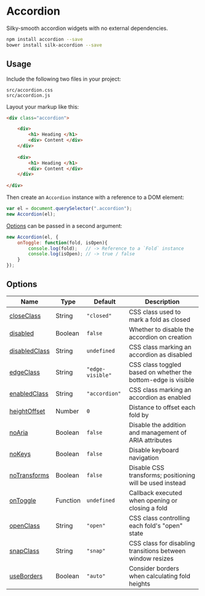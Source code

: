 Accordion
==============

Silky-smooth accordion widgets with no external dependencies.

```bash
npm install accordion --save
bower install silk-accordion --save
```

Usage
-----

Include the following two files in your project:

    src/accordion.css
    src/accordion.js


Layout your markup like this:

```html
<div class="accordion">

	<div>
		<h1> Heading </h1>
		<div> Content </div>
	</div>
	
	<div>
		<h1> Heading </h1>
		<div> Content </div>
	</div>
	
</div>
```


Then create an `Accordion` instance with a reference to a DOM element:
```js
var el = document.querySelector(".accordion");
new Accordion(el);
```

[Options](#options) can be passed in a second argument:
```js
new Accordion(el, {
    onToggle: function(fold, isOpen){
        console.log(fold);   // -> Reference to a `Fold` instance
        console.log(isOpen); // -> true / false
    }
});
```

Options
-------

| Name                                           | Type     | Default          | Description                                                     |
|------------------------------------------------|----------|------------------|-----------------------------------------------------------------|
| [closeClass](docs/options.md#closeclass)       | String   | `"closed"`       | CSS class used to mark a fold as closed                         |
| [disabled](docs/options.md#disabled)           | Boolean  | `false`          | Whether to disable the accordion on creation                    |
| [disabledClass](docs/options.md#disabledclass) | String   | `undefined`      | CSS class marking an accordion as disabled                      |
| [edgeClass](docs/options.md#edgeclass)         | String   | `"edge-visible"` | CSS class toggled based on whether the bottom-edge is visible   |
| [enabledClass](docs/options.md#enabledclass)   | String   | `"accordion"`    | CSS class marking an accordion as enabled                       |
| [heightOffset](docs/options.md#heightoffset)   | Number   | `0`              | Distance to offset each fold by                                 |
| [noAria](docs/options.md#noaria)               | Boolean  | `false`          | Disable the addition and management of ARIA attributes          |
| [noKeys](docs/options.md#nokeys)               | Boolean  | `false`          | Disable keyboard navigation                                     |
| [noTransforms](docs/options.md#notransforms)   | Boolean  | `false`          | Disable CSS transforms; positioning will be used instead        |
| [onToggle](docs/options.md#ontoggle)           | Function | `undefined`      | Callback executed when opening or closing a fold                |
| [openClass](docs/options.md#openclass)         | String   | `"open"`         | CSS class controlling each fold's "open" state                  |
| [snapClass](docs/options.md#snapclass)         | String   | `"snap"`         | CSS class for disabling transitions between window resizes      |
| [useBorders](docs/options.md#useborders)       | Boolean  | `"auto"`         | Consider borders when calculating fold heights                  |
